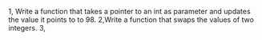 1, Write a function that takes a pointer to an int as parameter and updates the value it points to to 98.
2,Write a function that swaps the values of two integers.
3,
